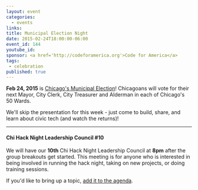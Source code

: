 ```yaml
---
layout: event
categories: 
  - events
links:
title: Municipal Election Night
date: 2015-02-24T18:00:00-06:00
event_id: 144
youtube_id: 
sponsor: <a href='http://codeforamerica.org'>Code for America</a>
tags: 
 - celebration
published: true
---
```


**Feb 24, 2015** is [Chicago's Municipal Election](http://www.chicagoelections.com/en/offices-on-the-ballots.html)! Chicagoans will vote for their next Mayor, City Clerk, City Treasurer and Alderman in each of Chicago's 50 Wards.

We'll skip the presentation for this week - just come to build, share, and learn about civic tech (and watch the returns)!

---

#### Chi Hack Night Leadership Council #10

We will have our **10th** Chi Hack Night Leadership Council at **8pm** after the group breakouts get started. This meeting is for anyone who is interested in being involved in running the hack night, taking on new projects, or doing training sessions. 

If you'd like to bring up a topic, [add it to the agenda](https://docs.google.com/document/d/1_u2wPSknG5x5eitpg2gelyV2pqOOrd3SvX15ZQE44h4/edit#).
